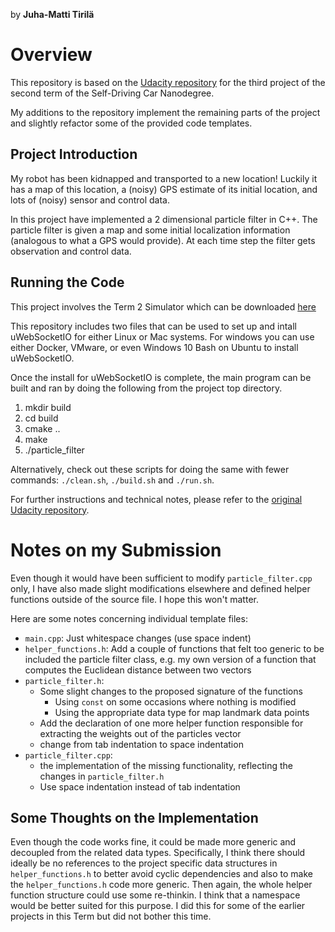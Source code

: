 by **Juha-Matti Tirilä** 

# Overview
This repository is based on the [Udacity repository](https://github.com/udacity/CarND-Kidnapped-Vehicle-Project) for the third project of the second term of the Self-Driving 
Car Nanodegree.

My additions to the repository implement the remaining parts of the project and slightly refactor some of the 
provided code templates. 

## Project Introduction
My robot has been kidnapped and transported to a new location! Luckily it has a map of this location, a (noisy) GPS estimate of its initial location, and lots of (noisy) sensor and control data.

In this project have implemented a 2 dimensional particle filter in C++. The particle filter is given a map and some initial localization information (analogous to what a GPS would provide). At each time step the filter gets observation and control data. 

## Running the Code
This project involves the Term 2 Simulator which can be downloaded [here](https://github.com/udacity/self-driving-car-sim/releases)

This repository includes two files that can be used to set up and intall uWebSocketIO for either Linux or Mac systems. For windows you can use either Docker, VMware, or even Windows 10 Bash on Ubuntu to install uWebSocketIO.

Once the install for uWebSocketIO is complete, the main program can be built and ran by doing the following from the project top directory.

1. mkdir build
2. cd build
3. cmake ..
4. make
5. ./particle_filter

Alternatively, check out these scripts for doing the same with fewer commands: `./clean.sh`, `./build.sh` and `./run.sh`.

For further instructions and technical notes, please refer to the [original Udacity repository](https://github.com/udacity/CarND-Kidnapped-Vehicle-Project).

# Notes on my Submission

Even though it would have been sufficient to modify `particle_filter.cpp` only, I have also made 
slight modifications elsewhere and defined helper functions outside of the source file. I hope this won't matter.  

Here are some notes concerning individual template files: 
* `main.cpp`: Just whitespace changes (use space indent)
* `helper_functions.h`: Add a couple of functions that felt too generic to be included the particle filter class, e.g. 
   my own version of a function that computes the Euclidean distance between two vectors
* `particle_filter.h`: 
  - Some slight changes to the proposed signature of the functions
    * Using `const` on some occasions where nothing is modified
    * Using the appropriate data type for map landmark data points 
  - Add the declaration of one more helper function responsible for extracting the weights
    out of the particles vector
  - change from tab indentation to space indentation  
* `particle_filter.cpp`: 
  - the implementation of the missing functionality, reflecting the changes in `particle_filter.h`
  - Use space indentation instead of tab indentation
  
## Some Thoughts on the Implementation 

Even though the code works fine, it could be made more generic and decoupled from the related data types. Specifically, 
I think there should ideally be no references to the project specific data structures in `helper_functions.h` to better 
avoid cyclic dependencies and also to make the `helper_functions.h` code more generic. Then again, the whole helper 
function structure could use some re-thinkin. I think that a namespace would be better suited for this purpose. I did 
this for some of the earlier projects in this Term but did not bother this time.  
